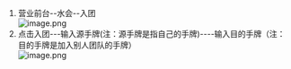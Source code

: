 1. 营业前台--水会--入团<br />![image.png](https://cdn.nlark.com/yuque/0/2023/png/39263416/1700223034524-1f57600c-5a07-4965-a066-638cdbb9aa12.png#averageHue=%23d0e2c8&clientId=u74318565-71b9-4&from=paste&height=609&id=h1mw7&originHeight=609&originWidth=1673&originalType=binary&ratio=1&rotation=0&showTitle=false&size=96439&status=done&style=none&taskId=u44c177de-4ba2-4602-b330-6d45395c845&title=&width=1673)
2. 点击入团---输入源手牌(注：源手牌是指自己的手牌)----输入目的手牌（注：目的手牌是加入别人团队的手牌）<br />![image.png](https://cdn.nlark.com/yuque/0/2023/png/39263416/1700224652781-d343b1f0-8491-42fe-9b51-c7db7f1d2e7e.png#averageHue=%23c6bd97&clientId=u74318565-71b9-4&from=paste&height=645&id=u6208d941&originHeight=645&originWidth=624&originalType=binary&ratio=1&rotation=0&showTitle=false&size=22795&status=done&style=none&taskId=ua617ff04-f099-4e8f-a788-5de3d050b97&title=&width=624)

